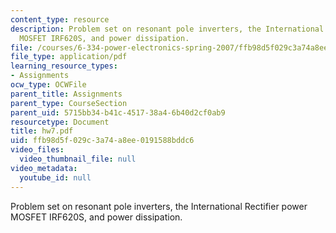 ```yaml
---
content_type: resource
description: Problem set on resonant pole inverters, the International Rectifier power
  MOSFET IRF620S, and power dissipation.
file: /courses/6-334-power-electronics-spring-2007/ffb98d5f029c3a74a8ee0191588bddc6_hw7.pdf
file_type: application/pdf
learning_resource_types:
- Assignments
ocw_type: OCWFile
parent_title: Assignments
parent_type: CourseSection
parent_uid: 5715bb34-b41c-4517-38a4-6b40d2cf0ab9
resourcetype: Document
title: hw7.pdf
uid: ffb98d5f-029c-3a74-a8ee-0191588bddc6
video_files:
  video_thumbnail_file: null
video_metadata:
  youtube_id: null
---
```

Problem set on resonant pole inverters, the International Rectifier power MOSFET IRF620S, and power dissipation.

